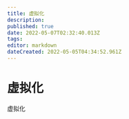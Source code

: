 ```yaml
---
title: 虚拟化
description: 
published: true
date: 2022-05-07T02:32:40.013Z
tags: 
editor: markdown
dateCreated: 2022-05-05T04:34:52.961Z
---
```


# 虚拟化
虚拟化